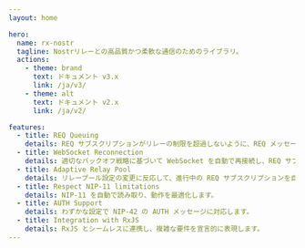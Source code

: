 ```yaml
---
layout: home

hero:
  name: rx-nostr
  tagline: Nostrリレーとの高品質かつ柔軟な通信のためのライブラリ。
  actions:
    - theme: brand
      text: ドキュメント v3.x
      link: /ja/v3/
    - theme: alt
      text: ドキュメント v2.x
      link: /ja/v2/

features:
  - title: REQ Queuing
    details: REQ サブスクリプションがリレーの制限を超過しないように、REQ メッセージを適切にキューイングします。
  - title: WebSocket Reconnection
    details: 適切なバックオフ戦略に基づいて WebSocket を自動で再接続し、REQ サブスクリプションも適切に復元します。
  - title: Adaptive Relay Pool
    details: リレープール設定の変更に反応して、進行中の REQ サブスクリプションを自動で再構成します。
  - title: Respect NIP-11 limitations
    details: NIP-11 を自動で読み取り、動作を最適化します。
  - title: AUTH Support
    details: わずかな設定で NIP-42 の AUTH メッセージに対応します。
  - title: Integration with RxJS
    details: RxJS とシームレスに連携し、複雑な要件を宣言的に表現します。
---
```

